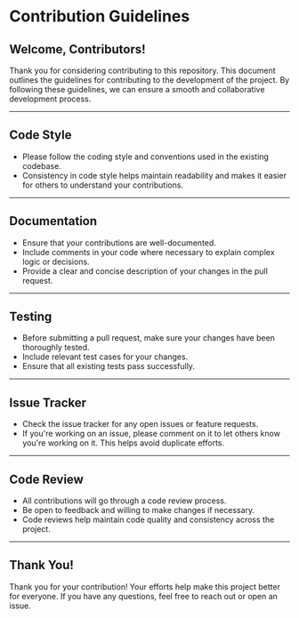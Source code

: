 # Contribution Guidelines

## Welcome, Contributors!

Thank you for considering contributing to this repository. This document outlines the guidelines for contributing to the development of the project. By following these guidelines, we can ensure a smooth and collaborative development process.

---

## Code Style

- Please follow the coding style and conventions used in the existing codebase.
- Consistency in code style helps maintain readability and makes it easier for others to understand your contributions.

---

## Documentation

- Ensure that your contributions are well-documented.
- Include comments in your code where necessary to explain complex logic or decisions.
- Provide a clear and concise description of your changes in the pull request.

---

## Testing

- Before submitting a pull request, make sure your changes have been thoroughly tested.
- Include relevant test cases for your changes.
- Ensure that all existing tests pass successfully.

---

## Issue Tracker

- Check the issue tracker for any open issues or feature requests.
- If you're working on an issue, please comment on it to let others know you're working on it. This helps avoid duplicate efforts.

---

## Code Review

- All contributions will go through a code review process.
- Be open to feedback and willing to make changes if necessary.
- Code reviews help maintain code quality and consistency across the project.

---

## Thank You!

Thank you for your contribution! Your efforts help make this project better for everyone. If you have any questions, feel free to reach out or open an issue.